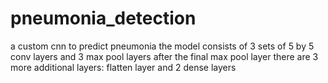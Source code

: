 # pneumonia_detection
a custom cnn to predict pneumonia
the model consists of 3 sets of 5 by 5 conv layers and 3 max pool layers
after the final max pool layer there are 3 more additional layers: flatten layer and 2 dense layers

